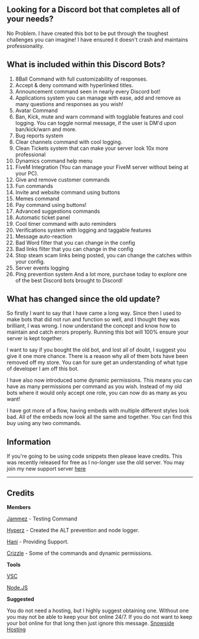 ## Looking for a Discord bot that completes all of your needs? 
No Problem. I have created this bot to be put through the toughest challenges you can imagine! I have ensured it doesn't crash and maintains professionality. 

## What is included within this Discord Bots?
1. 8Ball Command with full customizability of responses. 
2. Accept & deny command with hyperlinked titles. 
3. Announcement command seen in nearly every Discord bot!
4. Applications system you can manage with ease, add and remove as many questions and responses as you wish!
5. Avatar Command
6. Ban, Kick, mute and warn command with togglable features and cool logging. You can toggle normal message, if the user is DM'd upon ban/kick/warn and more. 
7. Bug reports system
8. Clear channels command with cool logging. 
9. Clean Tickets system that can make your server look 10x more professional
10. Dynamics command help menu
11. FiveM Integration (You can manage your FiveM server without being at your PC).
12. Give and remove customer commands
13. Fun commands
14. Invite and website command using buttons
15. Memes command
16. Pay command using buttons!
17. Advanced suggestions commands
18. Automatic ticket panel
19. Cool timer command with auto reminders 
20. Verifications system with logging and taggable features 
21. Message auto-reaction 
22. Bad Word filter that you can change in the config
23. Bad links filter that you can change in the config
24. Stop steam scam links being posted, you can change the catches within your config. 
25. Server events logging
26. Ping prevention system
And a lot more, purchase today to explore one of the best Discord bots brought to Discord!

## What has changed since the old update? 

So firstly I want to say that I have came a long way. Since then I used to make bots that did not run and function so well, and I thought they was brilliant, I was wrong. I now understand the concept and know how to maintain and catch errors properly. Running this bot will 100% ensure your server is kept together. 

I want to say if you bought the old bot, and lost all of doubt, I suggest you give it one more chance.  There is a reason why all of them bots have been removed off my store. You can for sure get an understanding of what type of developer I am off this bot. 

I have also now introduced some dynamic permissions. This means you can have as many permissions per command as you wish. Instead of my old bots where it would only accept one role, you can now do as many as you want!

I have got more of a flow, having embeds with multiple different styles look bad. All of the embeds now look all the same and together. You can find this buy using any two commands. 

## Information
If you're going to be using code snippets then please leave credits.
This was recently released for free as I no-longer use the old server. You may join my new support server [here](https://discord.gg/tKy4tqyc3y)

---
## Credits
**Members**

 [Jammez](https://discord.gg/9zcsrTrY8t) - Testing Command
 
 [Hyperz](https://hyperz.net) - Created the ALT prevention and node logger.
 
 [Hani]() - Providing Support. 
 
 [Crizzle](https://discord.gg/WjeUJmBqVv) - Some of the commands and dynamic permissions. 

**Tools**

[VSC](https://code.visualstudio.com/)

[Node.JS](https://nodejs.org/)

**Suggested**

You do not need a hosting, but I highly suggest obtaining one. Without one you may not be able to keep your bot online 24/7. If you do not want to keep your bot online for that long then just ignore this message. 
[Snowside Hosting](https://snowsidehosting.com/aff.php?aff=41)

